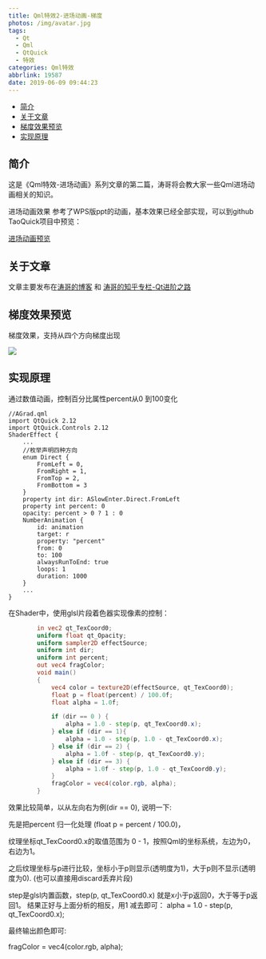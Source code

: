 ```yaml
---
title: Qml特效2-进场动画-梯度
photos: /img/avatar.jpg
tags:
  - Qt
  - Qml
  - QtQuick
  - 特效
categories: Qml特效
abbrlink: 19587
date: 2019-06-09 09:44:23
---
```


- [简介](#%E7%AE%80%E4%BB%8B)
- [关于文章](#%E5%85%B3%E4%BA%8E%E6%96%87%E7%AB%A0)
- [梯度效果预览](#%E6%A2%AF%E5%BA%A6%E6%95%88%E6%9E%9C%E9%A2%84%E8%A7%88)
- [实现原理](#%E5%AE%9E%E7%8E%B0%E5%8E%9F%E7%90%86)

## 简介

这是《Qml特效-进场动画》系列文章的第二篇，涛哥将会教大家一些Qml进场动画相关的知识。

进场动画效果 参考了WPS版ppt的动画，基本效果已经全部实现，可以到github TaoQuick项目中预览：

[进场动画预览](https://github.com/jaredtao/TaoQuick/blob/master/Preview-animation.md)

## 关于文章

文章主要发布在[涛哥的博客](https://jaredtao.github.io) 和 [涛哥的知乎专栏-Qt进阶之路](https://zhuanlan.zhihu.com/TaoQt)

## 梯度效果预览

梯度效果，支持从四个方向梯度出现

![](/images/Animation/2.gif)

## 实现原理

通过数值动画，控制百分比属性percent从0 到100变化

```
//AGrad.qml
import QtQuick 2.12
import QtQuick.Controls 2.12
ShaderEffect {
    ...
    //枚举声明四种方向
    enum Direct {
        FromLeft = 0,
        FromRight = 1,
        FromTop = 2,
        FromBottom = 3
    }
    property int dir: ASlowEnter.Direct.FromLeft
    property int percent: 0
    opacity: percent > 0 ? 1 : 0
    NumberAnimation {
        id: animation
        target: r
        property: "percent"
        from: 0
        to: 100
        alwaysRunToEnd: true
        loops: 1
        duration: 1000
    }
    ...
}
```
在Shader中，使用glsl片段着色器实现像素的控制：

```glsl
        in vec2 qt_TexCoord0;
        uniform float qt_Opacity;
        uniform sampler2D effectSource;
        uniform int dir;
        uniform int percent;
        out vec4 fragColor;
        void main()
        {
            vec4 color = texture2D(effectSource, qt_TexCoord0);
            float p = float(percent) / 100.0f;
            float alpha = 1.0f;

            if (dir == 0 ) {
                alpha = 1.0 - step(p, qt_TexCoord0.x);
            } else if (dir == 1){
                alpha = 1.0 - step(p, 1.0 - qt_TexCoord0.x);
            } else if (dir == 2) {
                alpha = 1.0f - step(p, qt_TexCoord0.y);
            } else if (dir == 3) {
                alpha = 1.0f - step(p, 1.0 - qt_TexCoord0.y);
            }
            fragColor = vec4(color.rgb, alpha);
        }
```
效果比较简单，以从左向右为例(dir == 0), 说明一下:

先是把percent 归一化处理 (float p = percent / 100.0)，

纹理坐标qt_TexCoord0.x的取值范围为 0 - 1，按照Qml的坐标系统，左边为0，右边为1。

之后纹理坐标与p进行比较，坐标小于p则显示(透明度为1)，大于p则不显示(透明度为0). (也可以直接用discard丢弃片段)

step是glsl内置函数，step(p, qt_TexCoord0.x) 就是x小于p返回0，大于等于p返回1。 结果正好与上面分析的相反，用1 减去即可： alpha = 1.0 - step(p, qt_TexCoord0.x);

最终输出颜色即可:

fragColor = vec4(color.rgb, alpha);
